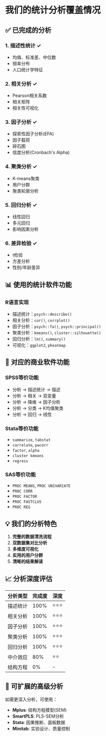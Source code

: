 # 我们的统计分析覆盖情况

## ✅ 已完成的分析

### 1. 描述性统计 ✓
- 均值、标准差、中位数
- 频率分布
- 人口统计学特征

### 2. 相关分析 ✓
- Pearson相关系数
- 相关矩阵
- 相关性可视化

### 3. 因子分析 ✓
- 探索性因子分析(EFA)
- 因子载荷
- 碎石图
- 信度分析(Cronbach's Alpha)

### 4. 聚类分析 ✓
- K-means聚类
- 用户分群
- 聚类轮廓分析

### 5. 回归分析 ✓
- 线性回归
- 多元回归
- 影响因素分析

### 6. 差异检验 ✓
- t检验
- 方差分析
- 性别/年龄差异

## 📊 使用的统计软件功能

### R语言实现
- 描述统计：`psych::describe()`
- 相关分析：`cor()`, `corrplot()`
- 因子分析：`psych::fa()`, `psych::principal()`
- 聚类分析：`kmeans()`, `cluster::silhouette()`
- 回归分析：`lm()`, `summary()`
- 可视化：`ggplot2`, `pheatmap`

## 🎯 对应的商业软件功能

### SPSS等价功能
- 分析 → 描述统计 → 描述
- 分析 → 相关 → 双变量
- 分析 → 降维 → 因子分析
- 分析 → 分类 → K均值聚类
- 分析 → 回归 → 线性

### Stata等价功能
- `summarize`, `tabstat`
- `correlate`, `pwcorr`
- `factor`, `alpha`
- `cluster kmeans`
- `regress`

### SAS等价功能
- `PROC MEANS`, `PROC UNIVARIATE`
- `PROC CORR`
- `PROC FACTOR`
- `PROC FASTCLUS`
- `PROC REG`

## 💡 我们的分析特色

1. **完整的数据清洗流程**
2. **双数据集对比分析**
3. **多维度可视化**
4. **实用的用户分群**
5. **清晰的结果解读**

## 📈 分析深度评估

| 分析类型 | 完成度 | 深度 |
|---------|--------|------|
| 描述统计 | 100% | ⭐⭐⭐ |
| 相关分析 | 100% | ⭐⭐⭐ |
| 因子分析 | 100% | ⭐⭐⭐ |
| 聚类分析 | 100% | ⭐⭐⭐ |
| 回归分析 | 100% | ⭐⭐⭐ |
| 中介效应 | 80% | ⭐⭐ |
| 结构方程 | 0% | - |

## 🚀 可扩展的高级分析

如需更深入分析，可使用：
- **Mplus**: 结构方程模型(SEM)
- **SmartPLS**: PLS-SEM分析
- **Stata**: 因果推断、面板数据
- **Minitab**: 实验设计、质量控制
